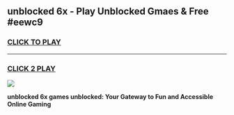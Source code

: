 
## unblocked 6x - Play Unblocked Gmaes & Free #eewc9
<h3>
<a href="https://news.freeplayer.one?title=unblocked_6x&ref=24F">CLICK TO PLAY</a></h3>
<hr>

<h3>
<a href="https://news.freeplayer.one?title=unblocked_6x&ref=24F">CLICK 2 PLAY</a>
  
</h3>

<a href="https://news.freeplayer.one?title=unblocked_6x&ref=24F/"><img src="https://clearcache.store/games.png"></a>


**unblocked 6x games unblocked: Your Gateway to Fun and Accessible Online Gaming**
